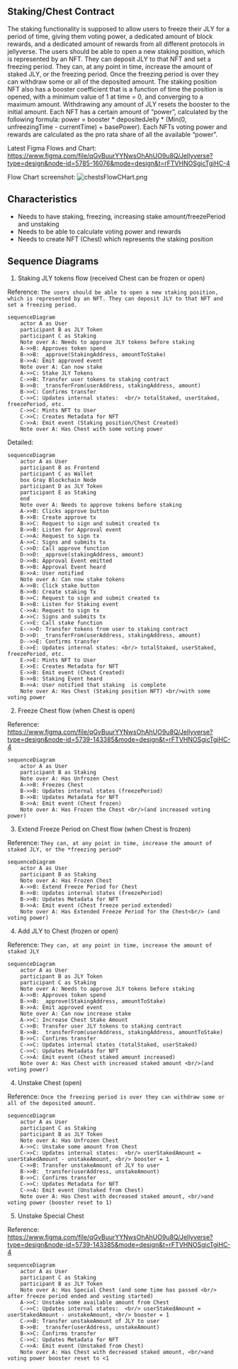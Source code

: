 ## Staking/Chest Contract

The staking functionality is supposed to allow users to freeze their JLY for a period of time, giving them voting power, a dedicated amount of block rewards, and a dedicated amount of rewards from all different protocols in jellyverse. The users should be able to open a new staking position, which is represented by an NFT. They can deposit JLY to that NFT and set a freezing period. They can, at any point in time, increase the amount of staked JLY, or the freezing period. Once the freezing period is over they can withdraw some or all of the deposited amount. The staking position NFT also has a booster coefficient that is a function of time the position is opened, with a minimum value of 1 at time = 0, and converging to a maximum amount. Withdrawing any amount of JLY resets the booster to the initial amount. Each NFT has a certain amount of “power”, calculated by the following formula: power = booster * depositedJelly * (Min(0, unfreezingTime - currentTime) + basePower). Each NFTs voting power and rewards are calculated as the pro rata share of all the available “power”.

Latest Figma Flows and Chart: https://www.figma.com/file/qGvBuurYYNwsOhAhUO9u8Q/Jellyverse?type=design&node-id=5785-16076&mode=design&t=rFTVHNOSgicTgiHC-4

Flow Chart screenshot:
![chestsFlowCHart.png](./chestsFlowChart.svg)
## Characteristics

- Needs to have staking, freezing, increasing stake amount/freezePeriod and unstaking
- Needs to be able to calculate voting power and rewards
- Needs to create NFT (Chest) which represents the staking position

## Sequence Diagrams

1. Staking JLY tokens flow (received Chest can be frozen or open)

Reference:
`The users should be able to open a new staking position, which is represented by an NFT. They can deposit JLY to that NFT and set a freezing period.`

```mermaid
sequenceDiagram
    actor A as User
    participant B as JLY Token
    participant C as Staking
    Note over A: Needs to approve JLY tokens before staking
    A->>B: Approves token spend
    B->>B: _approve(StakingAddress, amountToStake)
    B->>A: Emit approved event 
    Note over A: Can now stake
    A->>C: Stake JLY Tokens 
    C->>B: Transfer user tokens to staking contract
    B->>B: _transferFrom(userAddress, stakingAddress, amount)
    B->>C: Confirms transfer
    C->>C: Updates internal states:  <br/> totalStaked, userStaked, freezePeriod, etc.
    C->>C: Mints NFT to User
    C->>C: Creates Metadata for NFT
    C->>A: Emit event (Staking position/Chest Created)
    Note over A: Has Chest with some voting power

```
Detailed:
```mermaid
sequenceDiagram
    actor A as User
    participant B as Frontend
    participant C as Wallet
    box Gray Blockchain Node 
    participant D as JLY Token
    participant E as Staking
    end
    Note over A: Needs to approve tokens before staking
    A->>B: Clicks approve button
    B->>B: Create approve tx 
    B->>C: Request to sign and submit created tx
    B->>B: Listen for Approval event
    C->>A: Request to sign tx
    A->>C: Signs and submits tx
    C->>D: Call approve function
    D->>D: _approve(stakingAddress, amount)
    D->>B: Approval Event emitted
    B->>B: Approval Event heard
    B->>A: User notified
    Note over A: Can now stake tokens
    A->>B: Click stake button
    B->>B: Create staking Tx
    B->>C: Request to sign and submit created tx
    B->>B: Listen for Staking event
    C->>A: Request to sign tx
    A->>C: Signs and submits tx
    C->>E: Call stake function
    E-->>D: Transfer tokens from user to staking contract
    D->>D: _transferFrom(userAddress, stakingAddress, amount)
    D-->>E: Confirms transfer
    E->>E: Updates internal states: <br/> totalStaked, userStaked, freezePeriod, etc.
    E->>E: Mints NFT to User
    E->>E: Creates Metadata for NFT
    E->>B: Emit event (Chest Created)
    B->>B: Staking Event heard
    B->>A: User notified that staking  is complete
    Note over A: Has Chest (Staking position NFT) <br/>with some voting power
```
2. Freeze Chest flow (when Chest is open)

Reference:
https://www.figma.com/file/qGvBuurYYNwsOhAhUO9u8Q/Jellyverse?type=design&node-id=5739-143385&mode=design&t=rFTVHNOSgicTgiHC-4
```mermaid
sequenceDiagram
    actor A as User
    participant B as Staking
    Note over A: Has Unfrozen Chest
    A->>B: Freezes Chest
    B->>B: Updates internal states (freezePeriod)
    B->>B: Updates Metadata for NFT
    B->>A: Emit event (Chest frozen)
    Note over A: Has Frozen the Chest <br/>(and increased voting power)

```
3. Extend Freeze Period on Chest flow (when Chest is frozen)

Reference:
`They can, at any point in time, increase the amount of staked JLY, or the *freezing period*`

```mermaid
sequenceDiagram
    actor A as User
    participant B as Staking
    Note over A: Has Frozen Chest
    A->>B: Extend Freeze Period for Chest
    B->>B: Updates internal states (freezePeriod)
    B->>B: Updates Metadata for NFT
    B->>A: Emit event (Chest freeze period extended)
    Note over A: Has Extended Freeze Period for the Chest<br/> (and voting power)

```
4. Add JLY to Chest (frozen or open)

Reference:
`They can, at any point in time, increase the amount of staked JLY`
```mermaid
sequenceDiagram
    actor A as User
    participant B as JLY Token
    participant C as Staking
    Note over A: Needs to approve JLY tokens before staking
    A->>B: Approves token spend
    B->>B: _approve(StakingAddress, amountToStake)
    B->>A: Emit approved event 
    Note over A: Can now increase stake
    A->>C: Increase Chest Stake Amount
    C->>B: Transfer user JLY tokens to staking contract
    B->>B: _transferFrom(userAddress, stakingAddress, amountToStake)
    B->>C: Confirms transfer
    C->>C: Updates internal states (totalStaked, userStaked)
    C->>C: Updates Metadata for NFT
    C->>A: Emit event (Chest staked amount increased)
    Note over A: Has Chest with increased staked amount <br/>(and voting power)

```
4. Unstake Chest (open)

Reference:
`Once the freezing period is over they can withdraw some or all of the deposited amount.`
```mermaid
sequenceDiagram
    actor A as User
    participant C as Staking
    participant B as JLY Token
    Note over A: Has Unfrozen Chest
    A->>C: Unstake some amount from Chest
    C->>C: Updates internal states:  <br/> userStakedAmount = userStakedAmount - unstakeAmount, <br/> booster = 1
    C->>B: Transfer unstakeAmount of JLY to user 
    B->>B: _transfer(userAddress, unstakeAmount)
    B->>C: Confirms transfer 
    C->>C: Updates Metadata for NFT
    C->>A: Emit event (Unstaked from Chest)
    Note over A: Has Chest with decreased staked amount, <br/>and voting power (booster reset to 1)

```

5. Unstake Special Chest

Reference:
https://www.figma.com/file/qGvBuurYYNwsOhAhUO9u8Q/Jellyverse?type=design&node-id=5739-143385&mode=design&t=rFTVHNOSgicTgiHC-4
```mermaid
sequenceDiagram
    actor A as User
    participant C as Staking
    participant B as JLY Token
    Note over A: Has Special Chest (and some time has passed <br/> after freeze period ended and vesting started)
    A->>C: Unstake some available amount from Chest
    C->>C: Updates internal states:  <br/> userStakedAmount = userStakedAmount - unstakeAmount, <br/> booster = 1
    C->>B: Transfer unstakeAmount of JLY to user 
    B->>B: _transfer(userAddress, unstakeAmount)
    B->>C: Confirms transfer 
    C->>C: Updates Metadata for NFT
    C->>A: Emit event (Unstaked from Chest)
    Note over A: Has Chest with decreased staked amount, <br/>and voting power booster reset to <1

```
